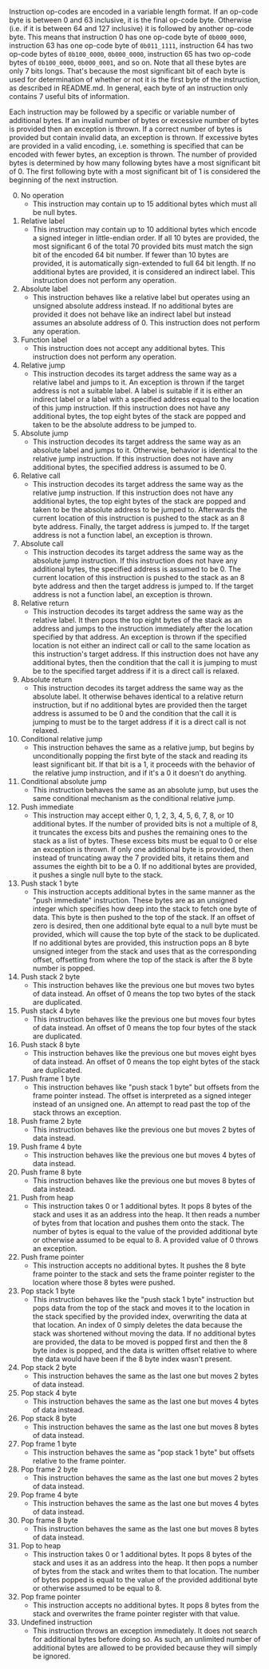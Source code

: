 Instruction op-codes are encoded in a variable length format. If an op-code byte is between 0 and 63 inclusive, it is the final op-code byte. Otherwise (i.e. if it is between 64 and 127 inclusive) it is followed by another op-code byte. This means that instruction 0 has one op-code byte of `0b000_0000`, instruction 63 has one op-code byte of `0b011_1111`, instruction 64 has two op-code bytes of `0b100_0000`, `0b000_0000`, instruction 65 has two op-code bytes of `0b100_0000`, `0b000_0001`, and so on. Note that all these bytes are only 7 bits longs. That's because the most significant bit of each byte is used for determination of whether or not it is the first byte of the instruction, as described in README.md. In general, each byte of an instruction only contains 7 useful bits of information.

Each instruction may be followed by a specific or variable number of additional bytes. If an invalid number of bytes or excessive number of bytes is provided then an exception is thrown. If a correct number of bytes is provided but contain invalid data, an exception is thrown. If excessive bytes are provided in a valid encoding, i.e. something is specified that can be encoded with fewer bytes, an exception is thrown. The number of provided bytes is determined by how many following bytes have a most significant bit of 0. The first following byte with a most significant bit of 1 is considered the beginning of the next instruction.

0. No operation
    - This instruction may contain up to 15 additional bytes which must all be null bytes.
1. Relative label
    - This instruction may contain up to 10 additional bytes which encode a signed integer in little-endian order. If all 10 bytes are provided, the most significant 6 of the total 70 provided bits must match the sign bit of the encoded 64 bit number. If fewer than 10 bytes are provided, it is automatically sign-extended to full 64 bit length. If no additional bytes are provided, it is considered an indirect label. This instruction does not perform any operation.
2. Absolute label
    - This instruction behaves like a relative label but operates using an unsigned absolute address instead. If no additional bytes are provided it does not behave like an indirect label but instead assumes an absolute address of 0. This instruction does not perform any operation.
3. Function label
    - This instruction does not accept any additional bytes. This instruction does not perform any operation.
4. Relative jump
    - This instruction decodes its target address the same way as a relative label and jumps to it. An exception is thrown if the target address is not a suitable label. A label is suitable if it is either an indirect label or a label with a specified address equal to the location of this jump instruction. If this instruction does not have any additional bytes, the top eight bytes of the stack are popped and taken to be the absolute address to be jumped to.
5. Absolute jump
    - This instruction decodes its target address the same way as an absolute label and jumps to it. Otherwise, behavior is identical to the relative jump instruction. If this instruction does not have any additional bytes, the specified address is assumed to be 0.
6. Relative call
    - This instruction decodes its target address the same way as the relative jump instruction. If this instruction does not have any additional bytes, the top eight bytes of the stack are popped and taken to be the absolute address to be jumped to. Afterwards the current location of this instruction is pushed to the stack as an 8 byte address. Finally, the target address is jumped to. If the target address is not a function label, an exception is thrown.
7. Absolute call
    - This instruction decodes its target address the same way as the absolute jump instruction. If this instruction does not have any additional bytes, the specified address is assumed to be 0. The current location of this instruction is pushed to the stack as an 8 byte address and then the target address is jumped to. If the target address is not a function label, an exception is thrown.
8. Relative return
    - This instruction decodes its target address the same way as the relative label. It then pops the top eight bytes of the stack as an address and jumps to the instruction immediately after the location specified by that address. An exception is thrown if the specified location is not either an indirect call or call to the same location as this instruction's target address. If this instruction does not have any additional bytes, then the condition that the call it is jumping to must be to the specified target address if it is a direct call is relaxed.
9. Absolute return
    - This instruction decodes its target address the same way as the absolute label. It otherwise behaves identical to a relative return instruction, but if no additional bytes are provided then the target address is assumed to be 0 and the condition that the call it is jumping to must be to the target address if it is a direct call is not relaxed.
10. Conditional relative jump
    - This instruction behaves the same as a relative jump, but begins by unconditionally popping the first byte of the stack and reading its least significant bit. If that bit is a 1, it proceeds with the behavior of the relative jump instruction, and if it's a 0 it doesn't do anything.
11. Conditional absolute jump
    - This instruction behaves the same as an absolute jump, but uses the same conditional mechanism as the conditional relative jump.
12. Push immediate
    - This instruction may accept either 0, 1, 2, 3, 4, 5, 6, 7, 8, or 10 additional bytes. If the number of provided bits is not a multiple of 8, it truncates the excess bits and pushes the remaining ones to the stack as a list of bytes. These excess bits must be equal to 0 or else an exception is thrown. If only one additional byte is provided, then instead of truncating away the 7 provided bits, it retains them and assumes the eighth bit to be a 0. If no additional bytes are provided, it pushes a single null byte to the stack.
13. Push stack 1 byte
    - This instruction accepts additional bytes in the same manner as the "push immediate" instruction. These bytes are as an unsigned integer which specifies how deep into the stack to fetch one byte of data. This byte is then pushed to the top of the stack. If an offset of zero is desired, then one additional byte equal to a null byte must be provided, which will cause the top byte of the stack to be duplicated. If no additional bytes are provided, this instruction pops an 8 byte unsigned integer from the stack and uses that as the corresponding offset, offsetting from where the top of the stack is after the 8 byte number is popped.
14. Push stack 2 byte
    - This instruction behaves like the previous one but moves two bytes of data instead. An offset of 0 means the top two bytes of the stack are duplicated.
15. Push stack 4 byte
    - This instruction behaves like the previous one but moves four bytes of data instead. An offset of 0 means the top four bytes of the stack are duplicated.
16. Push stack 8 byte
    - This instruction behaves like the previous one but moves eight byes of data instead. An offset of 0 means the top eight bytes of the stack are duplicated.
17. Push frame 1 byte
    - This instruction behaves like "push stack 1 byte" but offsets from the frame pointer instead. The offset is interpreted as a signed integer instead of an unsigned one. An attempt to read past the top of the stack throws an exception.
18. Push frame 2 byte
    - This instruction behaves like the previous one but moves 2 bytes of data instead.
19. Push frame 4 byte
    - This instruction behaves like the previous one but moves 4 bytes of data instead.
20. Push frame 8 byte
    - This instruction behaves like the previous one but moves 8 bytes of data instead.
21. Push from heap
    - This instruction takes 0 or 1 additional bytes. It pops 8 bytes of the stack and uses it as an address into the heap. It then reads a number of bytes from that location and pushes them onto the stack. The number of bytes is equal to the value of the provided additional byte or otherwise assumed to be equal to 8. A provided value of 0 throws an exception.
22. Push frame pointer
    - This instruction accepts no additional bytes. It pushes the 8 byte frame pointer to the stack and sets the frame pointer register to the location where those 8 bytes were pushed.
23. Pop stack 1 byte
    - This instruction behaves like the "push stack 1 byte" instruction but pops data from the top of the stack and moves it to the location in the stack specified by the provided index, overwriting the data at that location. An index of 0 simply deletes the data because the stack was shortened without moving the data. If no additional bytes are provided, the data to be moved is popped first and then the 8 byte index is popped, and the data is written offset relative to where the data would have been if the 8 byte index wasn't present.
24. Pop stack 2 byte
    - This instruction behaves the same as the last one but moves 2 bytes of data instead.
25. Pop stack 4 byte
    - This instruction behaves the same as the last one but moves 4 bytes of data instead.
26. Pop stack 8 byte
    - This instruction behaves the same as the last one but moves 8 bytes of data instead.
27. Pop frame 1 byte
    - This instruction behaves the same as "pop stack 1 byte" but offsets relative to the frame pointer.
28. Pop frame 2 byte
    - This instruction behaves the same as the last one but moves 2 bytes of data instead.
29. Pop frame 4 byte
    - This instruction behaves the same as the last one but moves 4 bytes of data instead.
30. Pop frame 8 byte
    - This instruction behaves the same as the last one but moves 8 bytes of data instead.
31. Pop to heap
    - This instruction takes 0 or 1 additional bytes. It pops 8 bytes of the stack and uses it as an address into the heap. It then pops a number of bytes from the stack and writes them to that location. The number of bytes popped is equal to the value of the provided additional byte or otherwise assumed to be equal to 8.
32. Pop frame pointer
    - This instruction accepts no additional bytes. It pops 8 bytes from the stack and overwrites the frame pointer register with that value.
63. Undefined instruction
    - This instruction throws an exception immediately. It does not search for additional bytes before doing so. As such, an unlimited number of additional bytes are allowed to be provided because they will simply be ignored.

